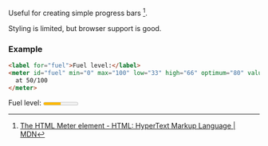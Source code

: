 Useful for creating simple progress bars [^1].

Styling is limited, but browser support is good.
### Example

```html
<label for="fuel">Fuel level:</label>
<meter id="fuel" min="0" max="100" low="33" high="66" optimum="80" value="50">
  at 50/100
</meter>
```

<label for="fuel">Fuel level:</label>
<meter id="fuel" min="0" max="100" low="33" high="66" optimum="80" value="50">
  at 50/100
</meter>


[^1]: [The HTML Meter element - HTML: HyperText Markup Language \| MDN](https://developer.mozilla.org/en-US/docs/Web/HTML/Reference/Elements/meter)
